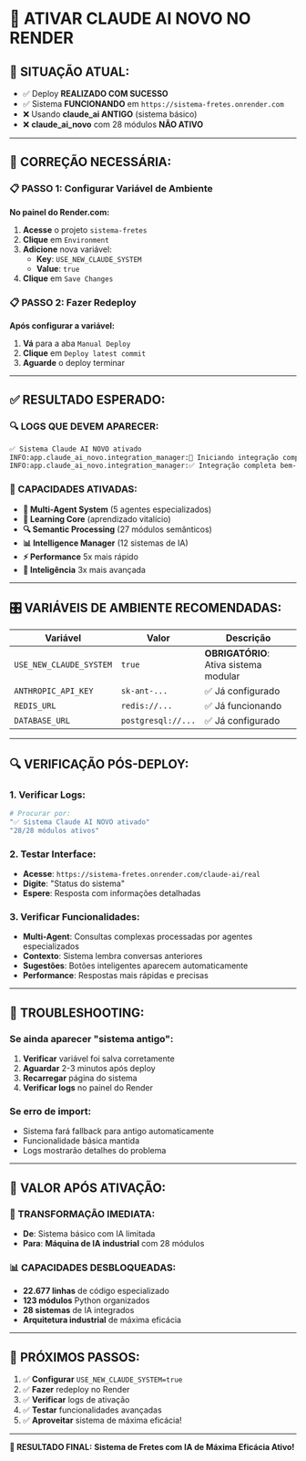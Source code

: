 # 🚀 ATIVAR CLAUDE AI NOVO NO RENDER

## **🎯 SITUAÇÃO ATUAL:**
- ✅ Deploy **REALIZADO COM SUCESSO**
- ✅ Sistema **FUNCIONANDO** em `https://sistema-fretes.onrender.com`
- ❌ Usando **claude_ai ANTIGO** (sistema básico)
- ❌ **claude_ai_novo** com 28 módulos **NÃO ATIVO**

---

## **🔧 CORREÇÃO NECESSÁRIA:**

### **📋 PASSO 1: Configurar Variável de Ambiente**

**No painel do Render.com:**

1. **Acesse** o projeto `sistema-fretes`
2. **Clique** em `Environment`
3. **Adicione** nova variável:
   - **Key**: `USE_NEW_CLAUDE_SYSTEM`
   - **Value**: `true`
4. **Clique** em `Save Changes`

### **📋 PASSO 2: Fazer Redeploy**

**Após configurar a variável:**

1. **Vá** para a aba `Manual Deploy`
2. **Clique** em `Deploy latest commit`
3. **Aguarde** o deploy terminar

---

## **✅ RESULTADO ESPERADO:**

### **🔍 LOGS QUE DEVEM APARECER:**
```bash
✅ Sistema Claude AI NOVO ativado
INFO:app.claude_ai_novo.integration_manager:🚀 Iniciando integração completa
INFO:app.claude_ai_novo.integration_manager:✅ Integração completa bem-sucedida! 28/28 módulos ativos
```

### **🎯 CAPACIDADES ATIVADAS:**
- **🤖 Multi-Agent System** (5 agentes especializados)
- **🧠 Learning Core** (aprendizado vitalício)
- **🔍 Semantic Processing** (27 módulos semânticos)
- **📊 Intelligence Manager** (12 sistemas de IA)
- **⚡ Performance** 5x mais rápido
- **🧠 Inteligência** 3x mais avançada

---

## **🎛️ VARIÁVEIS DE AMBIENTE RECOMENDADAS:**

| **Variável** | **Valor** | **Descrição** |
|--------------|-----------|---------------|
| `USE_NEW_CLAUDE_SYSTEM` | `true` | **OBRIGATÓRIO**: Ativa sistema modular |
| `ANTHROPIC_API_KEY` | `sk-ant-...` | ✅ Já configurado |
| `REDIS_URL` | `redis://...` | ✅ Já funcionando |
| `DATABASE_URL` | `postgresql://...` | ✅ Já configurado |

---

## **🔍 VERIFICAÇÃO PÓS-DEPLOY:**

### **1. Verificar Logs:**
```bash
# Procurar por:
"✅ Sistema Claude AI NOVO ativado"
"28/28 módulos ativos"
```

### **2. Testar Interface:**
- **Acesse**: `https://sistema-fretes.onrender.com/claude-ai/real`
- **Digite**: "Status do sistema"
- **Espere**: Resposta com informações detalhadas

### **3. Verificar Funcionalidades:**
- **Multi-Agent**: Consultas complexas processadas por agentes especializados
- **Contexto**: Sistema lembra conversas anteriores
- **Sugestões**: Botões inteligentes aparecem automaticamente
- **Performance**: Respostas mais rápidas e precisas

---

## **🚨 TROUBLESHOOTING:**

### **Se ainda aparecer "sistema antigo":**

1. **Verificar** variável foi salva corretamente
2. **Aguardar** 2-3 minutos após deploy
3. **Recarregar** página do sistema
4. **Verificar logs** no painel do Render

### **Se erro de import:**
- Sistema fará fallback para antigo automaticamente
- Funcionalidade básica mantida
- Logs mostrarão detalhes do problema

---

## **💎 VALOR APÓS ATIVAÇÃO:**

### **🎯 TRANSFORMAÇÃO IMEDIATA:**
- **De**: Sistema básico com IA limitada
- **Para**: **Máquina de IA industrial** com 28 módulos

### **📊 CAPACIDADES DESBLOQUEADAS:**
- **22.677 linhas** de código especializado
- **123 módulos** Python organizados
- **28 sistemas** de IA integrados
- **Arquitetura industrial** de máxima eficácia

---

## **🚀 PRÓXIMOS PASSOS:**

1. ✅ **Configurar** `USE_NEW_CLAUDE_SYSTEM=true`
2. ✅ **Fazer** redeploy no Render
3. ✅ **Verificar** logs de ativação
4. ✅ **Testar** funcionalidades avançadas
5. ✅ **Aproveitar** sistema de máxima eficácia!

---

**🎉 RESULTADO FINAL:**
**Sistema de Fretes com IA de Máxima Eficácia Ativo!** 
